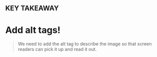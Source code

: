 ## KEY TAKEAWAY

# Add alt tags!

> We need to add the alt tag to describe the image so that screen readers can pick it up and read it out.
